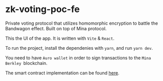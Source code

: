 # zk-voting-poc-fe

Private voting protocol that utilizes homomorphic encryption to battle the Bandwagon effect. Built on top of Mina protocol.

This the UI of the app. It is written with `Vite` & `React`.

To run the project, install the dependenies with `yarn`, and run `yarn dev`.

You need to have `Auro wallet` in order to sign transactions to the `Mina Berkley `blockchain.

The smart contract implementation can be found [here](https://github.com/aerius-labs/zk-voting-poc).
